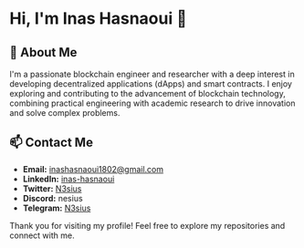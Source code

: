 # Hi, I'm Inas Hasnaoui 👋

## 🚀 About Me
I'm a passionate blockchain engineer and researcher with a deep interest in developing decentralized applications (dApps) and smart contracts. I enjoy exploring and contributing to the advancement of blockchain technology, combining practical engineering with academic research to drive innovation and solve complex problems.

## 📫 Contact Me
- **Email:** inashasnaoui1802@gmail.com
- **LinkedIn:** [inas-hasnaoui](https://www.linkedin.com/in/inas-hasnaoui/)
- **Twitter:** [N3sius](https://x.com/N3sius)
- **Discord:** nesius
- **Telegram:** [N3sius](https://t.me/N3sius)


Thank you for visiting my profile! Feel free to explore my repositories and connect with me.

